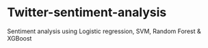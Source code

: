 # Twitter-sentiment-analysis
Sentiment analysis using Logistic regression, SVM, Random Forest &amp; XGBoost
